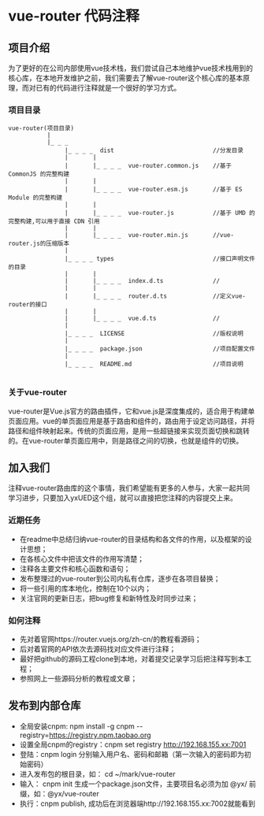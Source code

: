 # vue-router 代码注释

## 项目介绍
为了更好的在公司内部使用vue技术栈，我们尝试自己本地维护vue技术栈用到的核心库，在本地开发维护之前，我们需要去了解vue-router这个核心库的基本原理，而对已有的代码进行注释就是一个很好的学习方式。
### 项目目录

```
vue-router(项目目录)
           |
           |_ _ _
                |_ _ _ _  dist                            //分发目录
                |       |
                |       |_ _ _ _  vue-router.common.js    //基于 CommonJS 的完整构建                              
                |       |
                |       |_ _ _ _  vue-router.esm.js       //基于 ES Module 的完整构建
                |       |
                |       |_ _ _ _  vue-router.js           //基于 UMD 的完整构建,可以用于直接 CDN 引用
                |       |
                |       |_ _ _ _  vue-router.min.js       //vue-router.js的压缩版本
                |
                |_ _ _ _ types                            //接口声明文件的目录
                |       |
                |       |_ _ _ _  index.d.ts              //
                |       |
                |       |_ _ _ _  router.d.ts             //定义vue-router的接口
                |       |
                |       |_ _ _ _  vue.d.ts                //  
                |                      
                |_ _ _ _  LICENSE                         //版权说明
                |
                |_ _ _ _  package.json                    //项目配置文件
                |
                |_ _ _ _  README.md                       //项目说明


```

### 关于vue-router
vue-router是Vue.js官方的路由插件，它和vue.js是深度集成的，适合用于构建单页面应用。vue的单页面应用是基于路由和组件的，路由用于设定访问路径，并将路径和组件映射起来。传统的页面应用，是用一些超链接来实现页面切换和跳转的。在vue-router单页面应用中，则是路径之间的切换，也就是组件的切换。

## 加入我们
注释vue-router路由库的这个事情，我们希望能有更多的人参与，大家一起共同学习进步，只要加入yxUED这个组，就可以直接把您注释的内容提交上来。

### 近期任务
- 在readme中总结归纳vue-router的目录结构和各文件的作用，以及框架的设计思想；
- 在各核心文件中把该文件的作用写清楚；
- 注释各主要文件和核心函数和语句；
- 发布整理过的vue-router到公司内私有仓库，逐步在各项目替换；
- 将一些引用的库本地化，控制在10个以内；
- 关注官网的更新日志，把bug修复和新特性及时同步过来；

### 如何注释
- 先对着官网https://router.vuejs.org/zh-cn/的教程看源码；
- 后对着官网的API依次去源码找对应文件进行注释；
- 最好把github的源码工程clone到本地，对着提交记录学习后把注释写到本工程；
- 参照网上一些源码分析的教程或文章；

## 发布到内部仓库
- 全局安装cnpm: npm install -g cnpm --registry=https://registry.npm.taobao.org
- 设置全局cnpm的registry：cnpm set registry http://192.168.155.xx:7001
- 登陆：cnpm login 分别输入用户名、密码和邮箱（第一次输入的密码即为初始密码）
- 进入发布包的根目录，如： cd ~/mark/vue-router
- 输入： cnpm init 生成一个package.json文件，主要项目名必须为加 @yx/ 前缀，如：@yx/vue-router
- 执行：cnpm publish, 成功后在浏览器端http://192.168.155.xx:7002就能看到
